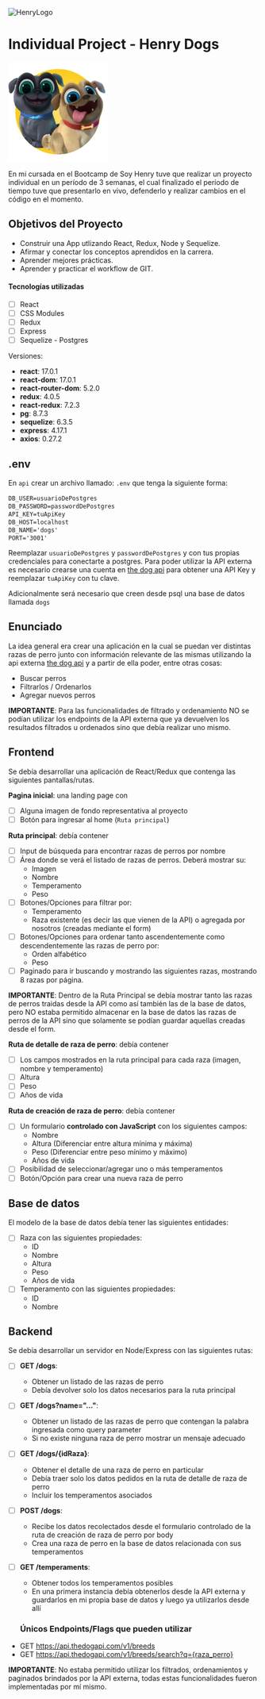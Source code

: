 ![HenryLogo](https://d31uz8lwfmyn8g.cloudfront.net/Assets/logo-henry-white-lg.png)

# Individual Project - Henry Dogs

<img height="200" src="./dog.png" />

En mi cursada en el Bootcamp de Soy Henry tuve que realizar un proyecto individual en un período de 3 semanas, el cual finalizado el período de tiempo tuve que presentarlo en vivo, defenderlo y realizar cambios en el código en el momento.

## Objetivos del Proyecto

- Construir una App utlizando React, Redux, Node y Sequelize.
- Afirmar y conectar los conceptos aprendidos en la carrera.
- Aprender mejores prácticas.
- Aprender y practicar el workflow de GIT.

#### Tecnologías utilizadas

- [ ] React
- [ ] CSS Modules
- [ ] Redux
- [ ] Express
- [ ] Sequelize - Postgres

Versiones:

- __react__: 17.0.1
- __react-dom__: 17.0.1
- __react-router-dom__: 5.2.0
- __redux__: 4.0.5
- __react-redux__: 7.2.3
- __pg__: 8.7.3
- __sequelize__: 6.3.5
- __express__: 4.17.1
- __axios__: 0.27.2
## .env

En `api` crear un archivo llamado: `.env` que tenga la siguiente forma:

```env
DB_USER=usuarioDePostgres
DB_PASSWORD=passwordDePostgres
API_KEY=tuApiKey
DB_HOST=localhost
DB_NAME='dogs'
PORT='3001'
```

Reemplazar `usuarioDePostgres` y `passwordDePostgres` y  con tus propias credenciales para conectarte a postgres. Para poder utilizar la API externa es necesario crearse una cuenta en [the dog api](https://thedogapi.com/) para obtener una API Key y reemplazar `tuApiKey` con tu clave.

Adicionalmente será necesario que creen desde psql una base de datos llamada `dogs`

## Enunciado

La idea general era crear una aplicación en la cual se puedan ver distintas razas de perro junto con información relevante de las mismas utilizando la api externa [the dog api](https://thedogapi.com/) y a partir de ella poder, entre otras cosas:

- Buscar perros
- Filtrarlos / Ordenarlos
- Agregar nuevos perros

__IMPORTANTE__: Para las funcionalidades de filtrado y ordenamiento NO se podían utilizar los endpoints de la API externa que ya devuelven los resultados filtrados u ordenados sino que debía realizar uno mismo.

## Frontend

Se debía desarrollar una aplicación de React/Redux que contenga las siguientes pantallas/rutas.

__Pagina inicial__: una landing page con

- [ ] Alguna imagen de fondo representativa al proyecto
- [ ] Botón para ingresar al home (`Ruta principal`)

__Ruta principal__: debía contener

- [ ] Input de búsqueda para encontrar razas de perros por nombre
- [ ] Área donde se verá el listado de razas de perros. Deberá mostrar su:
  - Imagen
  - Nombre
  - Temperamento
  - Peso
- [ ] Botones/Opciones para filtrar por:
  - Temperamento
  - Raza existente (es decir las que vienen de la API) o agregada por nosotros (creadas mediante el form)
- [ ] Botones/Opciones para ordenar tanto ascendentemente como descendentemente las razas de perro por:
  - Orden alfabético
  - Peso
- [ ] Paginado para ir buscando y mostrando las siguientes razas, mostrando 8 razas por página.

__IMPORTANTE__: Dentro de la Ruta Principal se debía mostrar tanto las razas de perros traidas desde la API como así también las de la base de datos, pero NO estaba permitido almacenar en la base de datos las razas de perros de la API sino que solamente se podían guardar aquellas creadas desde el form.

__Ruta de detalle de raza de perro__: debía contener

- [ ] Los campos mostrados en la ruta principal para cada raza (imagen, nombre y temperamento)
- [ ] Altura
- [ ] Peso
- [ ] Años de vida

__Ruta de creación de raza de perro__: debía contener

- [ ] Un formulario __controlado con JavaScript__ con los siguientes campos:
  - Nombre
  - Altura (Diferenciar entre altura mínima y máxima)
  - Peso (Diferenciar entre peso mínimo y máximo)
  - Años de vida
- [ ] Posibilidad de seleccionar/agregar uno o más temperamentos
- [ ] Botón/Opción para crear una nueva raza de perro
## Base de datos

El modelo de la base de datos debía tener las siguientes entidades:

- [ ] Raza con las siguientes propiedades:
  - ID 
  - Nombre 
  - Altura 
  - Peso 
  - Años de vida
- [ ] Temperamento con las siguientes propiedades:
  - ID
  - Nombre

## Backend

Se debía desarrollar un servidor en Node/Express con las siguientes rutas:

- [ ] __GET /dogs__:
  - Obtener un listado de las razas de perro
  - Debía devolver solo los datos necesarios para la ruta principal
- [ ] __GET /dogs?name="..."__:
  - Obtener un listado de las razas de perro que contengan la palabra ingresada como query parameter
  - Si no existe ninguna raza de perro mostrar un mensaje adecuado
- [ ] __GET /dogs/{idRaza}__:
  - Obtener el detalle de una raza de perro en particular
  - Debía traer solo los datos pedidos en la ruta de detalle de raza de perro
  - Incluir los temperamentos asociados
- [ ] __POST /dogs__:
  - Recibe los datos recolectados desde el formulario controlado de la ruta de creación de raza de perro por body
  - Crea una raza de perro en la base de datos relacionada con sus temperamentos
- [ ] __GET /temperaments__:
  - Obtener todos los temperamentos posibles
  - En una primera instancia debía obtenerlos desde la API externa y guardarlos en mi propia base de datos y luego ya utilizarlos desde allí

  ### Únicos Endpoints/Flags que pueden utilizar

- GET <https://api.thedogapi.com/v1/breeds>
- GET <https://api.thedogapi.com/v1/breeds/search?q={raza_perro}>

__IMPORTANTE__: No estaba permitido utilizar los filtrados, ordenamientos y paginados brindados por la API externa, todas estas funcionalidades fueron implementadas por mí mismo.